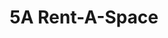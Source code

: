 ---
title: "5A Rent-A-Space"
url: /foster-city/5a-rent-a-space-east-hillsdale-boulevard-2/
shop: storage rental
---